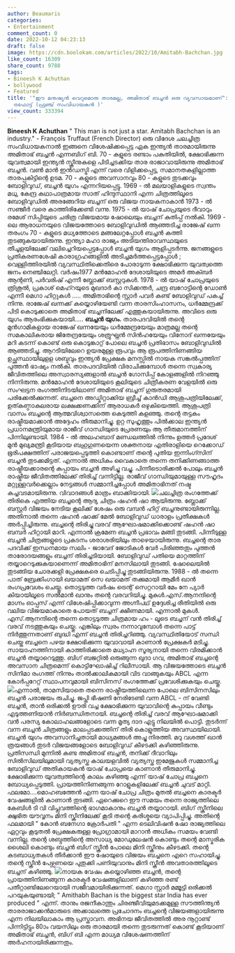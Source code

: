 ```yaml
---
author: Beaumaris
categories:
- Entertainment
comment_count: 0
date: 2022-10-12 04:23:13
draft: false
image: https://cdn.boolokam.com/articles/2022/10/Amitabh-Bachchan.jpg
like_count: 16309
share_count: 9788
tags:
- Bineesh K Achuthan
- bollywood
- Featured
title: '"ഈ മനുഷ്യൻ വെറുമൊരു താരമല്ല, അമിതാഭ് ബച്ചൻ ഒരു വ്യവസായമാണ്":  ഫ്രാൻകോയിസ്
  ട്രഫോട്ട് (ഫ്രഞ്ച് സംവിധായകൻ )'
view_count: 333394
---
```


**Bineesh K Achuthan** " This man is not just a star. Amitabh Bachchan is an industry." \- François Truffaut (French Director) ഒരു വിദേശ ചലച്ചിത്ര സംവിധായകനാൽ ഇങ്ങനെ വിശേഷിക്കപ്പെട്ട ഏക ഇന്ത്യൻ താരമായിരുന്നു അമിതാഭ് ബച്ചൻ എന്നബിഗ് ബി. 70 - കളുടെ രണ്ടാം പകുതിയിൽ, ക്ഷോഭിക്കുന്ന യുവത്വമായി ഇന്ത്യൻ സ്ക്രീനുകളെ പിടിച്ചടക്കിയ താര രാജാവായിരുന്നു അമിതാഭ് ബച്ചൻ. വൺ മാൻ ഇൻഡസ്ട്രി എന്ന് വരെ വിളിക്കപ്പെട്ട, സമാനതകളില്ലാത്ത താരപ്പകിട്ടിന്റെ ഉടമ. 70 - കളുടെ അവസാനവും 80 - കളുടെ തുടക്കവും ബോളിവുഡ്, ബച്ചൻ യുഗം എന്നറിയപ്പെട്ടു. 1969 - ൽ മലയാളികളുടെ സ്വന്തം മധു, കേന്ദ്ര കഥാപാത്രമായ സാത് ഹിന്ദുസ്ഥാനി എന്ന ചിത്രത്തിലൂടെ ബോളിവുഡിൽ അരങ്ങേറിയ ബച്ചന് ഒരു വിജയ നായകനാകാൻ 1973 - ൽ സഞ്ജീർ വരെ കാത്തിരിക്കേണ്ടി വന്നു. 1975 - ൽ യാഷ് ചോപ്രയുടെ ദീവാറും രമേശ് സിപ്പിയുടെ ചരിത്ര വിജയമായ ഷോലെയും ബച്ചന് കുതിപ്പ് നൽകി. 1969 - ലെ ആരാധനയുടെ വിജയത്തോടെ ബോളിവുഡിൽ ആഞ്ഞടിച്ച രാജേഷ് ഖന്ന തരംഗം 70 - കളുടെ മധ്യത്തോടെ മങ്ങലേറ്റപ്പോൾ ബച്ചൻ കത്തി തുടങ്ങുകയായിരുന്നു. ഇന്ത്യാ മഹാ രാജ്യം അടിയന്തിരാവസ്ഥയുടെ തീചൂളയിലേക്ക് വലിച്ചെറിയപ്പെട്ടപ്പോൾ ബച്ചൻ യുഗം ആളിപ്പടർന്നു. ജനങ്ങളുടെ പ്രതികരണശേഷി കാരാഗ്രഹങ്ങളിൽ അടിച്ചമർത്തപ്പെട്ടപ്പോൾ ; വെള്ളിത്തിരയിൽ വ്യവസ്ഥിതിക്കെതിരെ പോരാടുന്ന ക്ഷോഭിക്കുന്ന യുവത്വത്തെ ജനം നെഞ്ചിലേറ്റി. വർഷം1977 മൻമോഹൻ ദേശായിയുടെ അമർ അക്ബർ ആന്റണി, പർവരിഷ് എന്നീ ബ്ലോക്ക് ബസ്റ്ററുകൾ. 1978 - ൽ യാഷ് ചോപ്രയുടെ ത്രിശൂൽ, പ്രകാശ് മെഹ്റയുടെ മുഖദാർ കാ സിക്കന്തർ, ചന്ദ്ര ബറോട്ടിന്റെ ഡോൺ എന്നീ മെഗാ ഹിറ്റുകൾ ..... അമിതാഭിന്റെ സ്റ്റാർ പവർ കണ്ട് ബോളിവുഡ് പകച്ച് നിന്നു. രാജേഷ് ഖന്നക്ക് കയ്യൊഴിയേണ്ടി വന്ന താരസിംഹാസനം, ധർമ്മേന്ദ്രക്ക് പിടി കൊടുക്കാതെ അമിതാഭ് ബച്ചനിലേക്ക് എത്തുകയായിരുന്നു. അവിടെ ഒരു യുഗം ആരംഭിക്കുകയായി..... **ബച്ചൻ യുഗം.** താരപദവിയിൽ തന്റെ മുൻഗാമികളായ രാജേഷ് ഖന്നയേയും ധർമ്മേന്ദ്രയേയും മാത്രമല്ല തന്റെ സമകാലികരായ ജിതേന്ദ്രയേയും ശത്രുഘ്നൻ സിൻഹയേയും വിനോദ് ഖന്നയേയും മറി കടന്ന് കൊണ്ട് ഒരു കൊടുങ്കാറ്റ് പോലെ ബച്ചൻ പ്രതിഭാസം ബോളിവുഡിൽ ആഞ്ഞടിച്ചു. ആറടിയിലേറെ ഉയരമുള്ള രൂപവും ആ രൂപത്തിനിണങ്ങിയ ഉച്ഛസ്ഥായിലുളള ശബ്ദവും ഇന്ത്യൻ പ്രേക്ഷക മനസ്സിൽ നായക സങ്കൽപ്പത്തിന് പുത്തൻ ഭാഷ്യം നൽകി. താരപദവിയിൽ വിരാചിക്കുമ്പോൾ തന്നെ സ്വകാര്യ ജീവിതത്തിലെ അസ്വാരസ്യങ്ങളാൽ ബച്ചൻ ഗോസിപ്പ് കോളങ്ങളിൽ നിറഞ്ഞു നിന്നിരുന്നു. മൻമോഹൻ ദേശായിയുടെ കൂലിയുടെ ചിത്രീകരണ വേളയിൽ ഒരു സംഘട്ടന രംഗത്തിനിടയിലാണ് അമിതാഭ് ബച്ചന് ഗുരുതരമായി പരിക്കേൽക്കുന്നത്. ബച്ചനെ അഡ്മിറ്റാക്കിയ ബ്രീച്ച് കാൻഡി ആശുപത്രിയിലേക്ക്, ഉത്കണ്ഠാകുലരായ ലക്ഷക്കണക്കിന് ആരാധകർ ഒഴുകിയെത്തി. ആശുപത്രി വാസം ബച്ചന്റെ ആത്മവിശ്വാസത്തെ കെടുത്തി കളഞ്ഞു. തന്റെ തട്ടകം രാഷ്ട്രീയമാക്കാൻ അദ്ദേഹം തീരുമാനിച്ചു. ഉറ്റ സുഹൃത്തും പിൽക്കാല ഇന്ത്യൻ പ്രധാനമന്ത്രിയുമായ രാജീവ് ഗാന്ധിയുടെ പ്രേരണയും ആ തീരുമാനത്തിന് പിന്നിലുണ്ടായി. 1984 - ൽ അലഹബാദ് മണ്ഡലത്തിൽ നിന്നും ഉത്തർ പ്രദേശ് മുൻ മുഖ്യമന്ത്രി കൂടിയായ ബഹുഗുണയെന്ന ശക്തനായ എതിരാളിയെ റെക്കോഡ് ഭൂരിപക്ഷത്തിന് പരാജയപ്പെടുത്തി കൊണ്ടാണ് തന്റെ പുതിയ ഇന്നിംഗ്സിന് ബച്ചൻ തുടക്കമിട്ടത്. എന്നാൽ അധികം വൈകാതെ തന്നെ തനിക്കിണങ്ങാത്ത രാഷ്ട്രീയക്കാരന്റെ കുപ്പായം ബച്ചൻ അഴിച്ചു വച്ചു. പിന്നീടൊരിക്കൽ പോലും ബച്ചൻ രാഷ്ട്രീയ ജീവിതത്തിലേക്ക് തിരിച്ച് വന്നിട്ടില്ല. രാജീവ് ഗാന്ധിയുമായുള്ള സൗഹൃദം മറ്റുള്ളവർക്കെല്ലാം നേട്ടങ്ങൾ സമ്മാനിച്ചപ്പോൾ അമിതാഭിനത് നഷ്ട കച്ചവടമായിരുന്നു. വിവാദങ്ങൾ മാത്രം ബാക്കിയായി. ![](https://cdn.boolokam.com/articles/2022/10/Amitabh-Bachchan.jpg)ചലച്ചിത്ര രംഗത്തേക്ക് തിരികെ എത്തിയ ബച്ചന്റെ ആദ്യ ചിത്രം ഷഹൻ ഷാ ആയിരുന്നു. ബ്ലോക്ക് ബസ്റ്റർ വിജയം നേടിയ കൂലിക്ക് ശേഷം ഒരു വമ്പൻ ഹിറ്റ് ബച്ചനുണ്ടായിരുന്നില്ല. അതിനാൽ തന്നെ ഷഹൻ ഷാക്ക് മേൽ ബോളിവുഡ് ധാരാളം പ്രതീക്ഷകൾ അർപ്പിച്ചിരുന്നു. ബച്ചന്റെ തിരിച്ചു വരവ് ആഘോഷമാക്കിക്കൊണ്ട് ഷഹൻ ഷാ ബമ്പർ ഹിറ്റായി മാറി. എന്നാൽ ക്രമേണ ബച്ചൻ പ്രഭാവം മങ്ങി തുടങ്ങി. പിന്നീടുള്ള ബച്ചൻ ചിത്രങ്ങളുടെ പ്രകടനം ശരാശരിയിലും താഴെയായിരുന്നു. ബച്ചന്റെ താര പദവിക്ക് ഇന്ധനമായ സലിം - ജാവേദ് ജോടികൾ വേർ പിരിഞ്ഞതും പുത്തൻ താരോദയങ്ങളും ബച്ചന് തിരിച്ചടിയായി. ബോളിവുഡ് പതിയെ മാറ്റത്തിന് തയ്യാറെടുക്കുകയാണെന്ന് അമിതാഭിന് മനസിലായി തുടങ്ങി. ഷോലെയിൽ തുടങ്ങിയ ചോരക്കളി പ്രേക്ഷകരെ ചെടിപ്പിച്ചു തുടങ്ങിയിരുന്നു. 1988 - ൽ തന്നെ പാത് ബ്രേക്കിംഗായി ഖയാമത് സെ ഖയാമത് തക്കുമായി ആമീർ ഖാൻ രംഗപ്രവേശം ചെയ്തു. തൊട്ടടുത്ത വർഷം ട്രെന്റ് സെറ്ററായി മേം നേ പ്യാർ കിയായിലൂടെ സൽമാൻ ഖാനും തന്റെ വരവറിയിച്ചു. മുകുൾ.എസ്.ആനന്ദിന്റെ മാഗ്നം ഓപ്പസ് എന്ന് വിശേഷിപ്പിക്കാവുന്ന അഗ്നീപഥ് ഉദ്ദേശിച്ച രീതിയിൽ ഒരു വലിയ വിജയമാകാതെ പോയത് ബച്ചന് ക്ഷീണമായി. എന്നാൽ മുകൾ. എസ്.ആനന്ദിന്റെ തന്നെ തൊട്ടടുത്ത ചിത്രമായ ഹം - ലൂടെ ബച്ചന് വൻ തിരിച്ച് വരവ് നടത്തുകയും ചെയ്തു. എങ്കിലും സ്വരം നന്നാവുമ്പോൾ തന്നെ പാട്ട് നിർത്തുന്നതാണ് ബുദ്ധി എന്ന് ബച്ചൻ തിരിച്ചറിഞ്ഞു. വ്യവസ്ഥിതിയോട് സന്ധി ചെയ്ത ബച്ചനെ പഴയ ക്ഷോഭിക്കുന്ന യുവാവായി കാണാൻ പ്രേക്ഷകർ മടിച്ചു. സായാഹ്നത്തിനായി കാത്തിരിക്കാതെ മധ്യാഹ്ന സൂര്യനായി തന്നെ വിരമിക്കാൻ ബച്ചൻ തയ്യാറെടുത്തു. ബിഗ് ബജറ്റിൽ ഒരുങ്ങുന്ന ഖുദാ ഗവ, അമിതാഭ് ബച്ചന്റെ അവസാന ചിത്രമെന്ന് കൊട്ടിഘോഷിച്ച് റിലീസായി. ആ വിജയത്തോടെ ബച്ചൻ സിനിമാ രംഗത്ത് നിന്നും താൽക്കാലികമായി വിട വാങ്ങുകയും ABCL എന്ന കോർപ്പറേറ്റ് സ്ഥാപനവുമായി ബിസിനസ് രംഗത്തേക്ക് പ്രവേശിക്കുകയും ചെയ്തു. ![](https://cdn.boolokam.com/articles/2022/10/yuu.jpg)എന്നാൽ, താമസിയാതെ തന്നെ രാഷ്ട്രീയത്തിലെന്ന പോലെ ബിസിനസിലും ബച്ചൻ പരാജയം രുചിച്ചു. ജപ്തി ഭീഷണി നേരിടേണ്ടി വന്ന ABCL - ന് വേണ്ടി ബച്ചൻ, താൻ ഒരിക്കൽ ഊരി വച്ച ക്ഷോഭിക്കുന്ന യുവാവിന്റെ കുപ്പായം വീണ്ടും എടുത്തണിയാൻ നിർബന്ധിതനായി. ബച്ചന്റെ തിരിച്ച് വരവ് ആഘോഷമാക്കി വൻ പരസ്യ കോലാഹലങ്ങളോടെ വന്ന മൃത്യ ദാദ എട്ടു നിലയിൽ പൊട്ടി. തുടർന്ന് വന്ന ബച്ചൻ ചിത്രങ്ങളും മാലപ്പടക്കത്തിന് തിരി കൊളുത്തിയ അവസ്ഥയിലായി. ബച്ചൻ യുഗം അവസാനിച്ചതായി മാധ്യമങ്ങൾ അച്ചു നിരത്തി. മറു വശത്ത് ഖാൻ ത്രയങ്ങൾ തുടർ വിജയങ്ങളോടെ ബോളിവുഡ് കീഴടക്കി കഴിഞ്ഞിരുന്നു. പ്രതിസന്ധി മുന്നിൽ കണ്ട അമിതാഭ് ബച്ചൻ, തനിക്ക് ദീവാറിലും സിൽസിലയിലുമായി വ്യത്യസ്ത കാലയളവിൽ വ്യത്യസ്ത ഇമേജുകൾ സമ്മാനിച്ച ബോളിവുഡ് അതികായകൻ യാഷ് ചോപ്രയെ കാണാൻ തീരുമാനിച്ചു. ക്ഷോഭിക്കുന്ന യുവത്വത്തിന്റെ കാലം കഴിഞ്ഞു എന്ന് യാഷ് ചോപ്ര ബച്ചനെ ബോധ്യപ്പെടുത്തി. പ്രായത്തിനിണങ്ങുന്ന റോളുകളിലേക്ക് ബച്ചൻ ചുവട് മാറ്റി. ഫലമോ....മൊഹബത്തേൻ എന്ന യാഷ് ചോപ്ര ചിത്രം മുതൽ ബച്ചനെ കാരക്ടർ വേഷങ്ങളിൽ കാണാൻ തുടങ്ങി. ഏറെക്കുറെ ഈ സമയം തന്നെ രാജ്യത്തിലെ കേബിൾ ടി വി വിപ്ലവത്തിന്റെ ഭാഗമാകാനും ബച്ചൻ തയ്യാറായി. ബിഗ് സ്ക്രീനിലെ ക്ഷുഭിത യൗവ്വനം മിനി സ്ക്രീനിലേക്ക് കൂടി തന്റെ കരിശ്മയെ വ്യാപിപ്പിച്ചു. അതിന്റെ ഫലമായി " കോൻ ബനേഗാ ക്രോർപതി " എന്ന ടെലിവിഷൻ ഷോ രാജ്യത്തിലെ ഏറ്റവും കൂടുതൽ പ്രേക്ഷകരുള്ള പ്രോഗ്രാമായി മാറാൻ അധികം സമയം വേണ്ടി വന്നില്ല. തന്റെ ശബ്ദത്തിന്റെ അസാധ്യ മോഡുലേഷൻ കൊണ്ടും തന്റെ മാസ്മരിക ശൈലി കൊണ്ടും ബച്ചൻ ബിഗ് സ്ക്രീൻ പോലെ മിനി സ്ക്രീനും കീഴടക്കി. തന്റെ കടബാധ്യതകൾ തീർക്കാൻ ഈ ഷോയുടെ വിജയം ബച്ചനെ എറെ സഹായിച്ചു. തന്റെ സ്ക്രീൻ പേഴ്സണയെ പുതുക്കി പണിയുവാനും മിനി സ്ക്രീൻ അവതാരത്തിലൂടെ ബച്ചന് കഴിഞ്ഞു. ![](https://cdn.boolokam.com/articles/2022/10/y555u.jpg)നായക വേഷം കയ്യൊഴിഞ്ഞ ബച്ചൻ, തന്റെ പ്രായത്തിനിണങ്ങുന്ന കാരക്ടർ വേഷങ്ങളിലാണ് കഴിഞ്ഞ രണ്ട് പതീറ്റാണ്ടിലേറെയായി സജീവമായിരിക്കുന്നത്. മെഗാ സ്റ്റാർ മമ്മൂട്ടി ഒരിക്കൽ പറയുകയുണ്ടായി; " Amithabh Bachan is the biggest star India has ever produced " എന്ന്. താനും രജനീകാന്തും ചിരഞ്ജീവിയുമടക്കമുള്ള സൗത്തിന്ത്യൻ താരരാജാക്കൻമാരുടെ അക്കാലത്തെ പ്രചോദനം ബച്ചന്റെ വിജയങ്ങളായിരുന്നു എന്ന നിലയിലാകാം ആ പ്രസ്താവന. അഭിനയ ജീവിതത്തിൽ അര നൂറ്റാണ്ട് പിന്നിട്ടിട്ടും 80ാം വയസിലും ഒരു താരമായി തന്നെ തുടരുന്നത് കൊണ്ട് കൂടിയാണ് അമിതാഭ് ബച്ചൻ, ബിഗ് ബി എന്ന മാധ്യമ വിശേഷണത്തിന് അർഹനായിരിക്കുന്നതും.